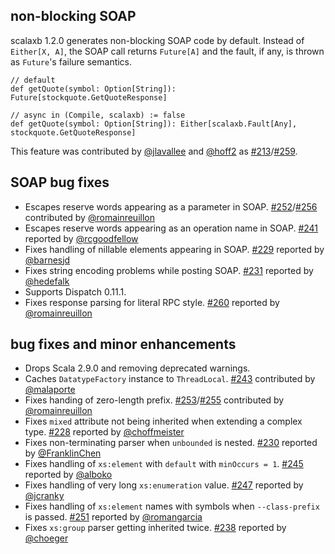   [228]: https://github.com/eed3si9n/scalaxb/issues/228
  [229]: https://github.com/eed3si9n/scalaxb/issues/229
  [230]: https://github.com/eed3si9n/scalaxb/issues/230
  [231]: https://github.com/eed3si9n/scalaxb/issues/231
  [238]: https://github.com/eed3si9n/scalaxb/issues/238
  [241]: https://github.com/eed3si9n/scalaxb/issues/241
  [245]: https://github.com/eed3si9n/scalaxb/issues/245
  [247]: https://github.com/eed3si9n/scalaxb/issues/247
  [251]: https://github.com/eed3si9n/scalaxb/issues/251
  [252]: https://github.com/eed3si9n/scalaxb/issues/252
  [253]: https://github.com/eed3si9n/scalaxb/issues/253
  [260]: https://github.com/eed3si9n/scalaxb/issues/260
  [213]: https://github.com/eed3si9n/scalaxb/pull/213
  [243]: https://github.com/eed3si9n/scalaxb/pull/243
  [255]: https://github.com/eed3si9n/scalaxb/pull/255
  [256]: https://github.com/eed3si9n/scalaxb/pull/256
  [259]: https://github.com/eed3si9n/scalaxb/pull/259
  [@choffmeister]: https://github.com/choffmeister
  [@barnesjd]: https://github.com/barnesjd
  [@jcranky]: https://github.com/jcranky
  [@rcgoodfellow]: https://github.com/rcgoodfellow
  [@romainreuillon]: https://github.com/romainreuillon
  [@alboko]: https://github.com/alboko
  [@romangarcia]: https://github.com/romangarcia
  [@choeger]: https://github.com/choeger
  [@jlavallee]: https://github.com/jlavallee
  [@hoff2]: https://github.com/hoff2
  [@FranklinChen]: https://github.com/FranklinChen
  [@hedefalk]: https://github.com/hedefalk
  [@malaporte]: https://github.com/malaporte

## non-blocking SOAP

scalaxb 1.2.0 generates non-blocking SOAP code by default. Instead of `Either[X, A]`, the SOAP call returns `Future[A]` and the fault, if any, is thrown as `Future`'s failure semantics.

    // default
    def getQuote(symbol: Option[String]): Future[stockquote.GetQuoteResponse]

    // async in (Compile, scalaxb) := false
    def getQuote(symbol: Option[String]): Either[scalaxb.Fault[Any], stockquote.GetQuoteResponse]

This feature was contributed by [@jlavallee][@jlavallee] and [@hoff2][@hoff2] as [#213][213]/[#259][259].

## SOAP bug fixes

- Escapes reserve words appearing as a parameter in SOAP. [#252][252]/[#256][256] contributed by [@romainreuillon][@romainreuillon]
- Escapes reserve words appearing as an operation name in SOAP. [#241][241] reported by [@rcgoodfellow][@rcgoodfellow]
- Fixes handling of nillable elements appearing in SOAP. [#229][229] reported by [@barnesjd][@barnesjd]
- Fixes string encoding problems while posting SOAP. [#231][231] reported by [@hedefalk][@hedefalk]
- Supports Dispatch 0.11.1.
- Fixes response parsing for literal RPC style. [#260][260] reported by [@romainreuillon][@romainreuillon]

## bug fixes and minor enhancements

- Drops Scala 2.9.0 and removing deprecated warnings.
- Caches `DatatypeFactory` instance to `ThreadLocal`. [#243][243] contributed by [@malaporte][@malaporte]
- Fixes handing of zero-length prefix. [#253][253]/[#255][255] contributed by [@romainreuillon][@romainreuillon]
- Fixes `mixed` attribute not being inherited when extending a complex type. [#228][228] reported by [@choffmeister][@choffmeister]
- Fixes non-terminating parser when `unbounded` is nested. [#230][230] reported by [@FranklinChen][@FranklinChen]
- Fixes handling of `xs:element` with `default` with `minOccurs = 1`. [#245][245] reported by [@alboko][@alboko]
- Fixes handling of very long `xs:enumeration` value. [#247][247] reported by [@jcranky][@jcranky]
- Fixes handling of `xs:element` names with symbols when `--class-prefix` is passed. [#251][251] reported by [@romangarcia][@romangarcia]
- Fixes `xs:group` parser getting inherited twice. [#238][238] reported by [@choeger][@choeger]
